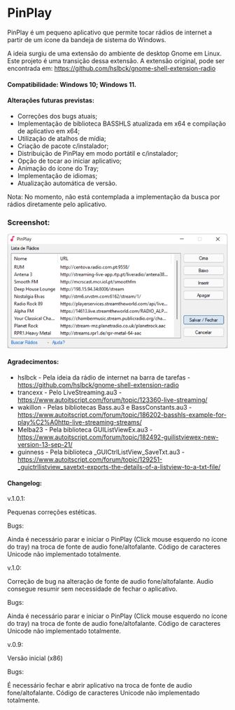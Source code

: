 # PinPlay

PinPlay é um pequeno aplicativo que permite tocar rádios de internet a partir de um ícone da bandeja de sistema do Windows.

A ideia surgiu de uma extensão do ambiente de desktop Gnome em Linux. Este projeto é uma transição dessa extensão. A extensão original, pode ser encontrada em: https://github.com/hslbck/gnome-shell-extension-radio

#### Compatibilidade: Windows 10; Windows 11.

#### Alterações futuras previstas:

- Correções dos bugs atuais;
- Implementação de biblioteca BASSHLS atualizada em x64 e compilação de aplicativo em x64;
- Utilização de atalhos de mídia;
- Criação de pacote c/instalador;
- Distribuição de PinPlay em modo portátil e c/instalador;
- Opção de tocar ao iniciar aplicativo;
- Animação do ícone do Tray;
- Implementação de idiomas;
- Atualização automática de versão.

Nota: No momento, não está contemplada a implementação da busca por rádios diretamente pelo aplicativo.

### Screenshot:

![PinPlay](pics/screenshot.png)

#### Agradecimentos:

- hslbck - Pela ideia da rádio de internet na barra de tarefas - https://github.com/hslbck/gnome-shell-extension-radio
- trancexx - Pelo LiveStreaming.au3 - https://www.autoitscript.com/forum/topic/123360-live-streaming/
- wakillon - Pelas bibliotecas Bass.au3 e BassConstants.au3 - https://www.autoitscript.com/forum/topic/186202-basshls-example-for-play%C2%A0http-live-streaming-streams/
- Melba23 - Pela biblioteca GUIListViewEx.au3 - https://www.autoitscript.com/forum/topic/182492-guilistviewex-new-version-13-sep-21/
- guinness - Pela biblioteca _GUICtrlListView_SaveTxt.au3 - https://www.autoitscript.com/forum/topic/129251-_guictrllistview_savetxt-exports-the-details-of-a-listview-to-a-txt-file/

#### Changelog:

v.1.0.1:

Pequenas correções estéticas.

Bugs:

Ainda é necessário parar e iniciar o PinPlay (Click mouse esquerdo no ícone do tray) na troca de fonte de audio fone/altofalante.
Código de caracteres Unicode não implementado totalmente.

v.1.0:

Correção de bug na alteração de fonte de audio fone/altofalante. Audio consegue resumir sem necessidade de fechar o aplicativo.

Bugs:

Ainda é necessário parar e iniciar o PinPlay (Click mouse esquerdo no ícone do tray) na troca de fonte de audio fone/altofalante.
Código de caracteres Unicode não implementado totalmente.

v.0.9:

Versão inicial (x86)

Bugs:

É necessário fechar e abrir aplicativo na troca de fonte de audio fone/altofalante.
Código de caracteres Unicode não implementado totalmente.
